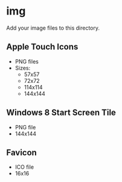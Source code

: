 # img
Add your image files to this directory.

## Apple Touch Icons
* PNG files
* Sizes: 
  * 57x57
  * 72x72
  * 114x114
  * 144x144

## Windows 8 Start Screen Tile
* PNG file
* 144x144

## Favicon
* ICO file
* 16x16
